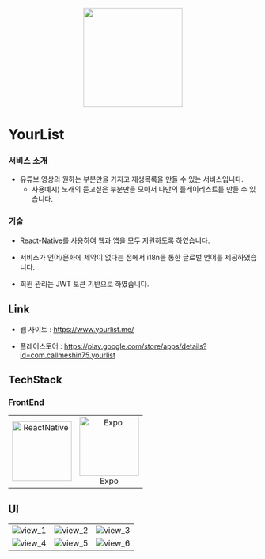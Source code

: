 <p align="center"><img width='200px' src="https://user-images.githubusercontent.com/31322144/144734753-907c6b18-d163-498b-b4ee-db2b18460dd8.png"></p>

# YourList

### 서비스 소개

-  유튜브 영상의 원하는 부분만을 가지고 재생목록을 만들 수 있는 서비스입니다.
   -  사용예시) 노래의 듣고싶은 부분만을 모아서 나만의 플레이리스트를 만들 수 있습니다.

### 기술

-  React-Native를 사용하여 웹과 앱을 모두 지원하도록 하였습니다.

-  서비스가 언어/문화에 제약이 없다는 점에서 i18n을 통한 글로벌 언어를 제공하였습니다.

-  회원 관리는 JWT 토큰 기반으로 하였습니다.

## Link

-  웹 사이트 : https://www.yourlist.me/

-  플레이스토어 : https://play.google.com/store/apps/details?id=com.callmeshin75.yourlist

## TechStack

### FrontEnd

<table><tbody>
  <tr align="center" valign="middle">
    <td width="120">
      <a href="https://reactjs.org" target="_blank"> 
        <img src="https://user-images.githubusercontent.com/31322144/144734791-e61dcb24-e300-44e2-960d-7bb752f8fb68.png" alt="ReactNative" width="120" height="120"/> 
      </a>
    </td>
    <td width="120">
      <a href="https://expo.dev/" target="_blank"> 
        <img src="https://user-images.githubusercontent.com/31322144/144734794-24c0b304-6349-44a4-998e-e8e563646ef3.png" alt="Expo" width="120" height="120"/> 
      </a>
        <br>Expo
  </tr>
</tbody></table>

## UI

<table frame="void" style="border:none;" ><tbody>
  <tr align="center" valign="middle"  style="border:none;">
    <td style="border:none;">
        <img src="https://user-images.githubusercontent.com/31322144/144734862-93eeaeb6-df01-4540-9fbc-168ef4a2e9e7.png" alt="view_1"/> 
    </td>
    <td style="border:none;">
        <img src="https://user-images.githubusercontent.com/31322144/144734903-cb0860ff-fe6c-4508-a6ed-82c714123e78.png" alt="view_2"/> 
      </td>
    <td style="border:none;">
        <img src="https://user-images.githubusercontent.com/31322144/144734913-9c7a23c9-07ee-4eb5-87f7-c084b4dad377.png" alt="view_3"/>
      </td>
  </tr>
    <tr align="center" valign="middle" style="border:none;">
    <td style="border:none;">
        <img src="https://user-images.githubusercontent.com/31322144/144734924-d5826f4a-f64d-431d-8ccc-866a1b9bf460.png" alt="view_4"/> 
    </td>
    <td style="border:none;">
        <img src="https://user-images.githubusercontent.com/31322144/144734925-7f13c437-9b09-43a2-b7c5-49320c10299f.png" alt="view_5"/> 
      </td>
    <td style="border:none;">
        <img src="https://user-images.githubusercontent.com/31322144/144734926-bfa693f1-3e22-40ec-a71a-f4520a1f927f.png" alt="view_6"/>
      </td>
  </tr>
</tbody></table>
